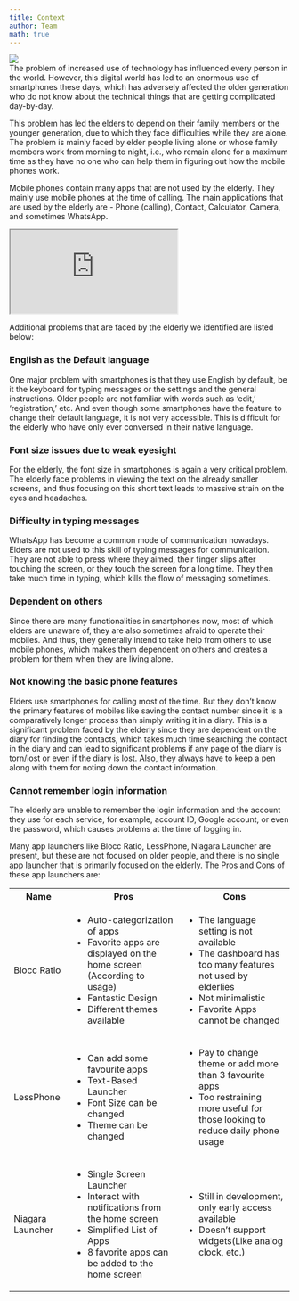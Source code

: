 ```yaml
---
title: Context
author: Team
math: true
---
```


<div>
<img src="{{ "/assets/img/posts/3dcc52a193a1e129310d5687e48e115a5ae009f64d40f4e37e9a192d653fd2eb.jpg" | relative_url }}" class="float-right col-md-6">
</div>
The problem of increased use of technology has influenced every person in the world. However, this digital world has led to an enormous use of smartphones these days, which has adversely affected the older generation who do not know about the technical things that are getting complicated day-by-day. 

This problem has led the elders to depend on their family members or the younger generation, due to which they face difficulties while they are alone. The problem is mainly faced by elder people living alone or whose family members work from morning to night, i.e., who remain alone for a maximum time as they have no one who can help them in figuring out how the mobile phones work. 

Mobile phones contain many apps that are not used by the elderly. They mainly use mobile phones at the time of calling. The main applications that are used by the elderly are - Phone (calling), Contact, Calculator, Camera, and sometimes WhatsApp.

<div class="embed-responsive embed-responsive-4by3">
<iframe class="embed-responsive-item" src="https://drive.google.com/file/d/1pCqHI96VsAYxrpxfAGneJ1BI2dnR9Jol/preview" allowfullscreen></iframe>
</div>


Additional problems that are faced by the elderly we identified are listed below:

### English as the Default language

One major problem with smartphones is that they use English by default, be it the keyboard for typing messages or the settings and the general instructions. Older people are not familiar with words such as ‘edit,’ ‘registration,’ etc. And even though some smartphones have the feature to change their default language, it is not very accessible. This is difficult for the elderly who have only ever conversed in their native language.

### Font size issues due to weak eyesight

For the elderly, the font size in smartphones is again a very critical problem. The elderly face problems in viewing the text on the already smaller screens, and thus focusing on this short text leads to massive strain on the eyes and headaches.

### Difficulty in typing messages

WhatsApp has become a common mode of communication nowadays. Elders are not used to this skill of typing messages for communication. They are not able to press where they aimed, their finger slips after touching the screen, or they touch the screen for a long time. They then take much time in typing, which kills the flow of messaging sometimes.

### Dependent on others

Since there are many functionalities in smartphones now, most of which elders are unaware of, they are also sometimes afraid to operate their mobiles. And thus, they generally intend to take help from others to use mobile phones, which makes them dependent on others and creates a problem for them when they are living alone.

### Not knowing the basic phone features

Elders use smartphones for calling most of the time. But they don’t know the primary features of mobiles like saving the contact number since it is a comparatively longer process than simply writing it in a diary. This is a significant problem faced by the elderly since they are dependent on the diary for finding the contacts, which takes much time searching the contact in the diary and can lead to significant problems if any page of the diary is torn/lost or even if the diary is lost. Also, they always have to keep a pen along with them for noting down the contact information.

### Cannot remember login information

The elderly are unable to remember the login information and the account they use for each service, for example, account ID, Google account, or even the password, which causes problems at the time of logging in.
 
Many app launchers like Blocc Ratio, LessPhone, Niagara Launcher are present, but these are not focused on older people, and there is no single app launcher that is primarily focused on the elderly. The Pros and Cons of these app launchers are:

<table>
  <tr>
    <th>Name</th>
    <th>Pros</th>
    <th>Cons</th>
  </tr>
  <tr>
    <td>Blocc Ratio</td>
    <td>
      <ul>
        <li>Auto-categorization of apps</li>
        <li>Favorite apps are displayed on the home screen (According to usage)</li>
        <li>Fantastic Design</li>
        <li>Different themes available</li>
      </ul>
    </td>
    <td>
      <ul>
        <li>The language setting is not available</li>
        <li>The dashboard has too many features not used by elderlies</li>
        <li>Not minimalistic</li>
        <li>Favorite Apps cannot be changed</li>
      </ul>
    </td>
  </tr>
  <tr>
    <td>LessPhone</td>
    <td>
      <ul>
        <li>Can add some favourite apps</li>
        <li>Text-Based Launcher</li>
        <li>Font Size can be changed</li>
        <li>Theme can be changed</li>
      </ul>
    </td>
    <td>
      <ul>
        <li>Pay to change theme or add more than 3 favourite apps</li>
        <li>Too restraining more useful for those looking to reduce daily phone usage</li>
      </ul>
    </td>
  </tr>
  <tr>
    <td>Niagara Launcher</td>
    <td>
      <ul>
        <li>Single Screen Launcher</li>
        <li>Interact with notifications from the home screen</li>
        <li>Simplified List of Apps</li>
        <li>8 favorite apps can be added to the home screen</li>
      </ul>
    </td>
    <td>
      <ul>
        <li>Still in development, only early access available</li>
        <li>Doesn’t support widgets(Like analog clock, etc.)</li>
      </ul>
    </td>
  </tr>
</table>